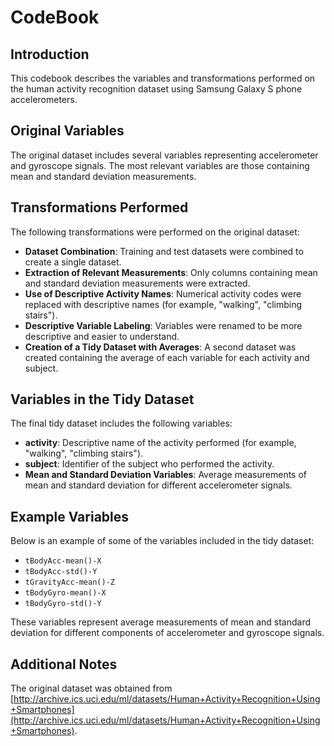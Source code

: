 
# CodeBook

## Introduction
This codebook describes the variables and transformations performed on the human activity recognition dataset using Samsung Galaxy S phone accelerometers.

## Original Variables
The original dataset includes several variables representing accelerometer and gyroscope signals. The most relevant variables are those containing mean and standard deviation measurements.

## Transformations Performed
The following transformations were performed on the original dataset:

- **Dataset Combination**: Training and test datasets were combined to create a single dataset.
- **Extraction of Relevant Measurements**: Only columns containing mean and standard deviation measurements were extracted.
- **Use of Descriptive Activity Names**: Numerical activity codes were replaced with descriptive names (for example, "walking", "climbing stairs").
- **Descriptive Variable Labeling**: Variables were renamed to be more descriptive and easier to understand.
- **Creation of a Tidy Dataset with Averages**: A second dataset was created containing the average of each variable for each activity and subject.

## Variables in the Tidy Dataset
The final tidy dataset includes the following variables:

- **activity**: Descriptive name of the activity performed (for example, "walking", "climbing stairs").
- **subject**: Identifier of the subject who performed the activity.
- **Mean and Standard Deviation Variables**: Average measurements of mean and standard deviation for different accelerometer signals.

## Example Variables
Below is an example of some of the variables included in the tidy dataset:

- `tBodyAcc-mean()-X`
- `tBodyAcc-std()-Y`
- `tGravityAcc-mean()-Z`
- `tBodyGyro-mean()-X`
- `tBodyGyro-std()-Y`

These variables represent average measurements of mean and standard deviation for different components of accelerometer and gyroscope signals.

## Additional Notes
The original dataset was obtained from [http://archive.ics.uci.edu/ml/datasets/Human+Activity+Recognition+Using+Smartphones](http://archive.ics.uci.edu/ml/datasets/Human+Activity+Recognition+Using+Smartphones).